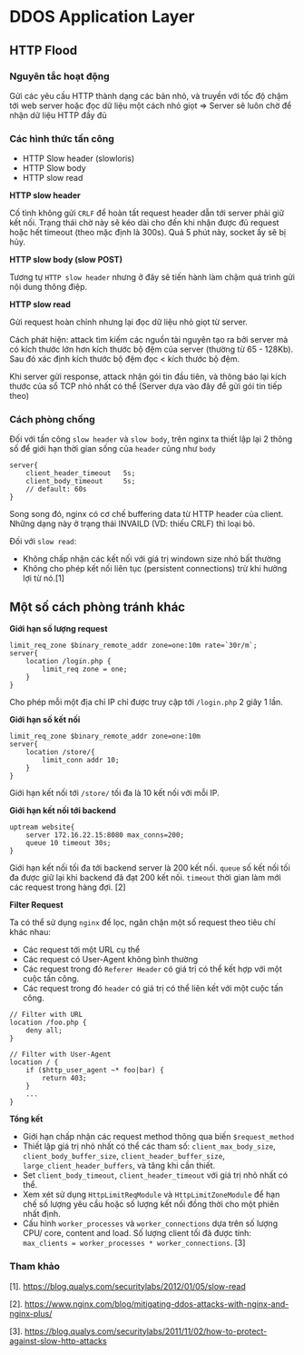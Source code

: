 # DDOS Application Layer

## HTTP Flood

### Nguyên tắc hoạt động

Gửi các yêu cầu HTTP thành dạng các bản nhỏ, và truyền với tốc độ chậm tới web server hoặc đọc dữ liệu một cách nhỏ giọt => Server sẽ luôn chờ để nhận dữ liệu HTTP đầy đủ

### Các hình thức tấn công

- HTTP Slow header (slowloris)
- HTTP Slow body
- HTTP slow read

**HTTP slow header**

Cố tình không gửi `CRLF` để hoàn tất request header dẫn tới server phải giữ kết nối. Trạng thái chờ này sẽ kéo dài cho đến khi nhận được đủ request hoặc hết timeout (theo mặc định là 300s). Quá 5 phút này, socket ấy sẽ bị hủy.

**HTTP slow body (slow POST)**

Tương tự `HTTP slow header` nhưng ở đây sẽ tiến hành làm chậm quá trình gửi nội dung thông điệp.

**HTTP slow read**

Gửi request hoàn chỉnh nhưng lại đọc dữ liệu nhỏ giọt từ server.

Cách phát hiện: attack tìm kiếm các nguồn tài nguyên tạo ra bởi server mà có kích thước lớn hơn kích thước bộ đệm của server (thường từ 65 - 128Kb). Sau đó xác định kích thước bộ đệm đọc < kích thước bộ đệm.

Khi server gửi response, attack nhận gói tin đầu tiên, và thông báo lại kích thước của sổ TCP nhỏ nhất có thể (Server dựa vào đây để gửi gói tin tiếp theo)

### Cách phòng chống

Đối với tấn công `slow header` và `slow body`, trên nginx ta thiết lập lại 2 thông số để giới hạn thời gian sống của `header` cũng như `body`

```
server{
	client_header_timeout 	5s;
	client_body_timeout		5s;
	// default: 60s
}
```

Song song đó, nginx có cơ chế buffering data từ HTTP header của client. Những dạng này ở trạng thái INVAILD (VD: thiếu CRLF) thì loại bỏ.

Đối với `slow read`:

- Không chấp nhận các kết nối với giá trị windown size nhỏ bất thường
- Không cho phép kết nối liên tục (persistent connections) trừ khi hưởng lợi từ nó.[1]

## Một số cách phòng tránh khác

**Giới hạn số lượng request**

```
limit_req_zone $binary_remote_addr zone=one:10m rate=`30r/m`;
server{
	location /login.php {
		limit_req zone = one;
	}
}
```

Cho phép mỗi một địa chỉ IP chỉ được truy cập tới `/login.php` 2 giây 1 lần.

**Giới hạn số kết nối**

```
limit_req_zone $binary_remote_addr zone=one:10m
server{
	location /store/{
		limit_conn addr 10;
	}	
}
```

Giới hạn kết nối tới `/store/` tối đa là 10 kết nối với mỗi IP.

**Giới hạn kết nối tới backend**

```
uptream website{
	server 172.16.22.15:8080 max_conns=200;
	queue 10 timeout 30s;
}
```
Giới hạn kết nối tối đa tới backend server là 200 kết nối. `queue` số kết nối tối đa được giữ lại khi backend đã đạt 200 kết nối. `timeout` thời gian làm mới các request trong hàng đợi. [2]

**Filter Request**

Ta có thể sử dụng `nginx` để lọc, ngăn chặn một số request theo tiêu chí khác nhau:

- Các request tới một URL cụ thể
- Các request có User-Agent không bình thường
- Các request trong đó `Referer Header` có giá trị có thể kết hợp với một cuộc tấn công.
- Các request trong đó `header` có giá trị có thể liên kết với một cuộc tấn công.

```
// Filter with URL
location /foo.php {
    deny all;
}
```

```
// Filter with User-Agent
location / {
    if ($http_user_agent ~* foo|bar) {
        return 403;
    }
    ...
}
```


**Tổng kết**

- Giới hạn chấp nhận các request method thông qua biến `$request_method`
- Thiết lập giá trị nhỏ nhất có thể các tham số: `client_max_body_size`, `client_body_buffer_size`, `client_header_buffer_size`, `large_client_header_buffers`, và tăng khi cần thiết.
- Set `client_body_timeout`, `client_header_timeout` với giá trị nhỏ nhất có thể.
- Xem xét sử dụng `HttpLimitReqModule` và `HttpLimitZoneModule` để hạn chế số lượng yêu cầu hoặc số lượng kết nối đồng thời cho một phiên nhất định.
- Cấu hình `worker_processes` và `worker_connections` dựa trên số lượng CPU/ core,  content and load. Số lượng client tối đã được tính: `max_clients = worker_processes * worker_connections`. [3]


### Tham khảo

[1]. https://blog.qualys.com/securitylabs/2012/01/05/slow-read

[2]. https://www.nginx.com/blog/mitigating-ddos-attacks-with-nginx-and-nginx-plus/

[3]. https://blog.qualys.com/securitylabs/2011/11/02/how-to-protect-against-slow-http-attacks 